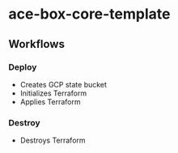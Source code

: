 # ace-box-core-template

## Workflows

### Deploy

- Creates GCP state bucket
- Initializes Terraform
- Applies Terraform

### Destroy

- Destroys Terraform
